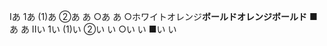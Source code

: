 Iあ
1あ
    (1)あ
        ②あ
あ
            ○あ
あ
            ○ホワイト<span class="orange">オレンジ</span>**ボールド**<span class="orange">**オレンジボールド**</span>
                ■あ
あ
IIい
1い
    (1)い
        ②い
い
            ○い
い
                ■い
い